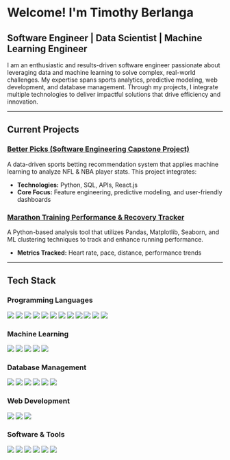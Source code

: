 # Welcome! I'm Timothy Berlanga

## Software Engineer | Data Scientist | Machine Learning Engineer

I am an enthusiastic and results-driven software engineer passionate about leveraging data and machine learning to solve complex, real-world challenges. My expertise spans sports analytics, predictive modeling, web development, and database management. Through my projects, I integrate multiple technologies to deliver impactful solutions that drive efficiency and innovation.

---

## Current Projects

### **[Better Picks (Software Engineering Capstone Project)](https://github.com/kadetownsend4/ML-Betting)**
A data-driven sports betting recommendation system that applies machine learning to analyze NFL & NBA player stats. This project integrates:
- **Technologies:** Python, SQL, APIs, React.js
- **Core Focus:** Feature engineering, predictive modeling, and user-friendly dashboards

### **[Marathon Training Performance & Recovery Tracker](https://github.com/TimB21/Marathon-Training-Performance-and-Recovery-Dashboard)**
A Python-based analysis tool that utilizes Pandas, Matplotlib, Seaborn, and ML clustering techniques to track and enhance running performance.  
- **Metrics Tracked:** Heart rate, pace, distance, performance trends
---

## Tech Stack

### Programming Languages  
<p align="left">
  <img src="https://img.shields.io/badge/Java-007396?style=for-the-badge&logo=openjdk&logoColor=white" />
  <img src="https://img.shields.io/badge/Python-3776AB?style=for-the-badge&logo=python&logoColor=white" />
  <img src="https://img.shields.io/badge/R-276DC3?style=for-the-badge&logo=r&logoColor=white" />
  <img src="https://img.shields.io/badge/C-00599C?style=for-the-badge&logo=c&logoColor=white" />
  <img src="https://img.shields.io/badge/C++-00599C?style=for-the-badge&logo=c%2B%2B&logoColor=white" />
  <img src="https://img.shields.io/badge/HTML5-E34F26?style=for-the-badge&logo=html5&logoColor=white" />
  <img src="https://img.shields.io/badge/JavaScript-F7DF1E?style=for-the-badge&logo=javascript&logoColor=black" />
  <img src="https://img.shields.io/badge/PHP-777BB4?style=for-the-badge&logo=php&logoColor=white" />
  <img src="https://img.shields.io/badge/Common%20Lisp-3A3A3A?style=for-the-badge" />
  <img src="https://img.shields.io/badge/Prolog-FF6600?style=for-the-badge" />
  <img src="https://img.shields.io/badge/Haskell-5D4F85?style=for-the-badge&logo=haskell&logoColor=white" />
  <img src="https://img.shields.io/badge/x86-0078D4?style=for-the-badge" />
</p>

### Machine Learning  
<p align="left">
  <img src="https://img.shields.io/badge/Scikit--Learn-F7931E?style=for-the-badge&logo=scikitlearn&logoColor=white" />
  <img src="https://img.shields.io/badge/Pandas-150458?style=for-the-badge&logo=pandas&logoColor=white" />
  <img src="https://img.shields.io/badge/NumPy-013243?style=for-the-badge&logo=numpy&logoColor=white" />
  <img src="https://img.shields.io/badge/Matplotlib-11557C?style=for-the-badge&logo=matplotlib&logoColor=white" />
  <img src="https://img.shields.io/badge/Seaborn-4C8CBF?style=for-the-badge" />
</p>

### Database Management  
<p align="left">
  <img src="https://img.shields.io/badge/SQL-4479A1?style=for-the-badge&logo=postgresql&logoColor=white" />
  <img src="https://img.shields.io/badge/Docker-2496ED?style=for-the-badge&logo=docker&logoColor=white" />
  <img src="https://img.shields.io/badge/PostgreSQL-336791?style=for-the-badge&logo=postgresql&logoColor=white" />
  <img src="https://img.shields.io/badge/MongoDB-47A248?style=for-the-badge&logo=mongodb&logoColor=white" />
  <img src="https://img.shields.io/badge/NEO4J-008CC1?style=for-the-badge&logo=neo4j&logoColor=white" />
  <img src="https://img.shields.io/badge/XQuery-FF4500?style=for-the-badge" />
</p>

### Web Development  
<p align="left">
  <img src="https://img.shields.io/badge/React-61DAFB?style=for-the-badge&logo=react&logoColor=black" />
  <img src="https://img.shields.io/badge/Spring%20Boot-6DB33F?style=for-the-badge&logo=springboot&logoColor=white" />
  <img src="https://img.shields.io/badge/SQL%20Databases-003B57?style=for-the-badge&logo=postgresql&logoColor=white" />
</p>

### Software & Tools  
<p align="left">
  <img src="https://img.shields.io/badge/WordPress-21759B?style=for-the-badge&logo=wordpress&logoColor=white" />
  <img src="https://img.shields.io/badge/Excel-217346?style=for-the-badge&logo=microsoft-excel&logoColor=white" />
  <img src="https://img.shields.io/badge/Google%20Sheets-34A853?style=for-the-badge&logo=googlesheets&logoColor=white" />
  <img src="https://img.shields.io/badge/Google%20Docs-4285F4?style=for-the-badge&logo=googledocs&logoColor=white" />
  <img src="https://img.shields.io/badge/Slack-4A154B?style=for-the-badge&logo=slack&logoColor=white" />
  <img src="https://img.shields.io/badge/GitHub-181717?style=for-the-badge&logo=github&logoColor=white" />
</p>
